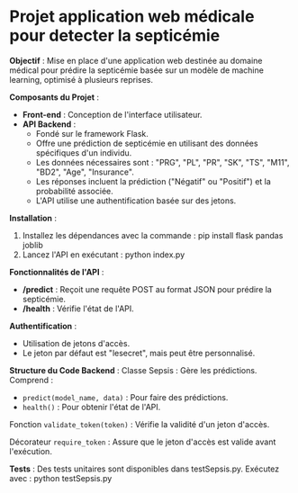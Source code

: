 # Projet application web médicale pour detecter la septicémie

**Objectif** :
Mise en place d'une application web destinée au domaine médical pour prédire la septicémie basée sur un modèle de machine learning, optimisé à plusieurs reprises.

**Composants du Projet** :
- **Front-end** : Conception de l'interface utilisateur.
- **API Backend** :
  - Fondé sur le framework Flask.
  - Offre une prédiction de septicémie en utilisant des données spécifiques d'un individu.
  - Les données nécessaires sont : "PRG", "PL", "PR", "SK", "TS", "M11", "BD2", "Age", "Insurance".
  - Les réponses incluent la prédiction ("Négatif" ou "Positif") et la probabilité associée.
  - L'API utilise une authentification basée sur des jetons.

**Installation** :
1. Installez les dépendances avec la commande :
pip install flask pandas joblib
2. Lancez l'API en exécutant :
python index.py

**Fonctionnalités de l'API** :
- **/predict** : Reçoit une requête POST au format JSON pour prédire la septicémie.
- **/health** : Vérifie l'état de l'API.

**Authentification** :
- Utilisation de jetons d'accès.
- Le jeton par défaut est "lesecret", mais peut être personnalisé.

**Structure du Code Backend** :
Classe Sepsis : Gère les prédictions. Comprend :
- `predict(model_name, data)` : Pour faire des prédictions.
- `health()` : Pour obtenir l'état de l'API.

Fonction `validate_token(token)` : Vérifie la validité d'un jeton d'accès.

Décorateur `require_token` : Assure que le jeton d'accès est valide avant l'exécution.

**Tests** :
Des tests unitaires sont disponibles dans testSepsis.py. Exécutez avec :
python testSepsis.py
